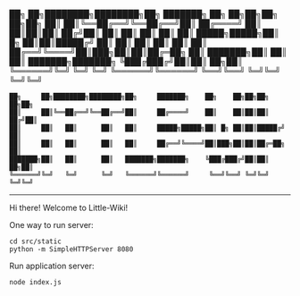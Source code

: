 ██╗     ██╗████████╗████████╗██╗     ███████╗    ██╗    ██╗██╗██╗  ██╗██╗
██║     ██║╚══██╔══╝╚══██╔══╝██║     ██╔════╝    ██║    ██║██║██║ ██╔╝██║
██║     ██║   ██║      ██║   ██║     █████╗█████╗██║ █╗ ██║██║█████╔╝ ██║
██║     ██║   ██║      ██║   ██║     ██╔══╝╚════╝██║███╗██║██║██╔═██╗ ██║
███████╗██║   ██║      ██║   ███████╗███████╗    ╚███╔███╔╝██║██║  ██╗██║
╚══════╝╚═╝   ╚═╝      ╚═╝   ╚══════╝╚══════╝     ╚══╝╚══╝ ╚═╝╚═╝  ╚═╝╚═╝

```
██╗     ██╗████████╗████████╗██╗     ███████╗    ██╗    ██╗██╗██╗  ██╗██╗
██║     ██║╚══██╔══╝╚══██╔══╝██║     ██╔════╝    ██║    ██║██║██║ ██╔╝██║
██║     ██║   ██║      ██║   ██║     █████╗█████╗██║ █╗ ██║██║█████╔╝ ██║
██║     ██║   ██║      ██║   ██║     ██╔══╝╚════╝██║███╗██║██║██╔═██╗ ██║
███████╗██║   ██║      ██║   ███████╗███████╗    ╚███╔███╔╝██║██║  ██╗██║
╚══════╝╚═╝   ╚═╝      ╚═╝   ╚══════╝╚══════╝     ╚══╝╚══╝ ╚═╝╚═╝  ╚═╝╚═╝
```
 ----------------------------------------------------------------- 


Hi there! Welcome to Little-Wiki!

One way to run server:
```
cd src/static
python -m SimpleHTTPServer 8080
```

Run application server:
```
node index.js
```
